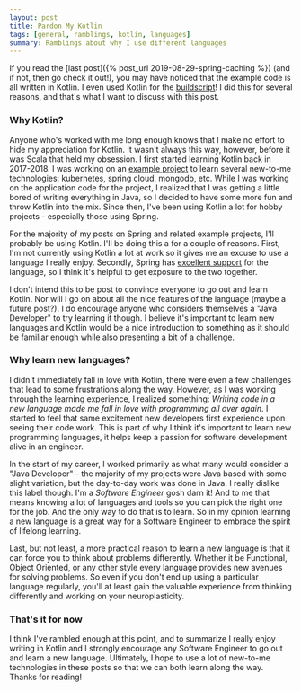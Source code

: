 ```yaml
---
layout: post
title: Pardon My Kotlin
tags: [general, ramblings, kotlin, languages]
summary: Ramblings about why I use different languages
---
```


If you read the [last post]({% post_url 2019-08-29-spring-caching %}) (and if not, then go check it out!), you may have noticed that the example code is all written in Kotlin. I even used Kotlin for the [buildscript](https://github.com/lumberjackdev/spring-caching-with-multiple-providers/blob/master/build.gradle.kts)! I did this for several reasons, and that's what I want to discuss with this post.

### Why Kotlin?
Anyone who's worked with me long enough knows that I make no effort to hide my appreciation for Kotlin. It wasn't always this way, however, before it was Scala that held my obsession. I first started learning Kotlin back in 2017-2018. I was working on an [example project](https://github.com/maly7/spring-boot-microservices) to learn several new-to-me technologies: kubernetes, spring cloud, mongodb, etc. While I was working on the application code for the project, I realized that I was getting a little bored of writing everything in Java, so I decided to have some more fun and throw Kotlin into the mix. Since then, I've been using Kotlin a lot for hobby projects - especially those using Spring. 

For the majority of my posts on Spring and related example projects, I'll probably be using Kotlin. I'll be doing this a for a couple of reasons. First, I'm not currently using Kotlin a lot at work so it gives me an excuse to use a language I really enjoy. Secondly, Spring has [excellent support](https://docs.spring.io/spring-boot/docs/current/reference/html/boot-features-kotlin.html) for the language, so I think it's helpful to get exposure to the two together. 

I don't intend this to be post to convince everyone to go out and learn Kotlin. Nor will I go on about all the nice features of the language (maybe a future post?). I do encourage anyone who considers themselves a "Java Developer" to try learning it though. I believe it's important to learn new languages and Kotlin would be a nice introduction to something as it should be familiar enough while also presenting a bit of a challenge. 

### Why learn new languages?
I didn't immediately fall in love with Kotlin, there were even a few challenges that lead to some frustrations along the way. However, as I was working through the learning experience, I realized something: _Writing code in a new language made me fall in love with programming all over again_. I started to feel that same excitement new developers first experience upon seeing their code work. This is part of why I think it's important to learn new programming languages, it helps keep a passion for software development alive in an engineer.

In the start of my career, I worked primarily as what many would consider a "Java Developer" - the majority of my projects were Java based with some slight variation, but the day-to-day work was done in Java. I really dislike this label though. I'm a _Software Engineer_ gosh darn it! And to me that means knowing a lot of languages and tools so you can pick the right one for the job. And the only way to do that is to learn. So in my opinion learning a new language is a great way for a Software Engineer to embrace the spirit of lifelong learning. 

Last, but not least, a more practical reason to learn a new language is that it can force you to think about problems differently. Whether it be Functional, Object Oriented, or any other style every language provides new avenues for solving problems. So even if you don't end up using a particular language regularly, you'll at least gain the valuable experience from thinking differently and working on your neuroplasticity. 

### That's it for now
I think I've rambled enough at this point, and to summarize I really enjoy writing in Kotlin and I strongly encourage any Software Engineer to go out and learn a new language. Ultimately, I hope to use a lot of new-to-me technologies in these posts so that we can both learn along the way. Thanks for reading!